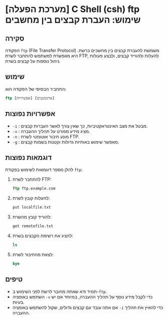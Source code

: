 # [מערכת הפעלה] C Shell (csh) ftp שימוש: העברת קבצים בין מחשבים

## סקירה
הפקודה `ftp` (File Transfer Protocol) משמשת להעברת קבצים בין מחשבים ברשת. היא מאפשרת למשתמש להתחבר לשרת FTP, להעלות ולהוריד קבצים, ולבצע פעולות ניהול נוספות על קבצים בשרת.

## שימוש
התחביר הבסיסי של הפקודה הוא:

```csh
ftp [אפשרויות] [ארגומנטים]
```

## אפשרויות נפוצות
- `-i` : מבטל את מצב האינטראקטיביות, כך שאין צורך לאשר העברות קבצים.
- `-v` : מציג מידע מפורט על תהליך ההעברה.
- `-n` : מונע חיבור אוטומטי לשרת FTP.
- `-g` : מאפשר שימוש באותיות גדולות וקטנות בשמות קבצים.

## דוגמאות נפוצות
להלן מספר דוגמאות לשימוש בפקודת `ftp`:

1. להתחבר לשרת FTP:
   ```csh
   ftp ftp.example.com
   ```

2. להעלות קובץ לשרת:
   ```csh
   put localfile.txt
   ```

3. להוריד קובץ מהשרת:
   ```csh
   get remotefile.txt
   ```

4. להציג את רשימת הקבצים בשרת:
   ```csh
   ls
   ```

5. לצאת מהחיבור לשרת:
   ```csh
   bye
   ```

## טיפים
- תמיד ודא שאתה מחובר לרשת לפני השימוש ב-`ftp`.
- השתמש באופציה `-v` כדי לקבל מידע נוסף על תהליך ההעברה, במיוחד אם יש בעיות.
- אם אתה עובד עם קבצים גדולים, שקול להשתמש באופציה `-i` כדי להאיץ את תהליך ההעברה.